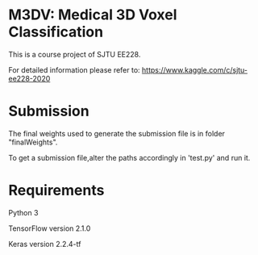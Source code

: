 # M3DV: Medical 3D Voxel Classification

   This is a course project of SJTU EE228. 
  
   For detailed information please refer to: https://www.kaggle.com/c/sjtu-ee228-2020
  
# Submission

  The final weights used to generate the submission file is in folder "finalWeights".
  
  To get a submission file,alter the paths accordingly in 'test.py' and run it. 
  
# Requirements
   Python 3 
  
   TensorFlow version 2.1.0 
   
   Keras version 2.2.4-tf 
    
